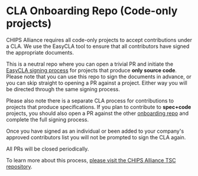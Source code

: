 # CLA Onboarding Repo (Code-only projects)

CHIPS Alliance requires all code-only projects to accept contributions under a CLA. We use the EasyCLA tool to ensure that all contributors have signed the appropriate documents.


This is a neutral repo where you can open a trivial PR and initiate the [EasyCLA signing process](https://github.com/chipsalliance/tsc/tree/main/cla) for projects that produce **only source code**. Please note that you can use this repo to sign the documents in advance, or you can skip straight to opening a PR against a project. Either way you will be directed through the same signing process.

Please also note there is a separate CLA process for contributions to projects that produce specifications. If you plan to contribute to **spec+code** projects, you should also open a PR against the other [onboarding repo](https://github.com/chipsalliance/EasyCLA-specs_and_code) and complete the full signing process.

Once you have signed as an individual or been added to your company's approved contributors list you will not be prompted to sign the CLA again.

All PRs will be closed periodically.

To learn more about this process, [please visit the CHIPS Alliance TSC repository](https://github.com/chipsalliance/tsc/tree/main/cla).
